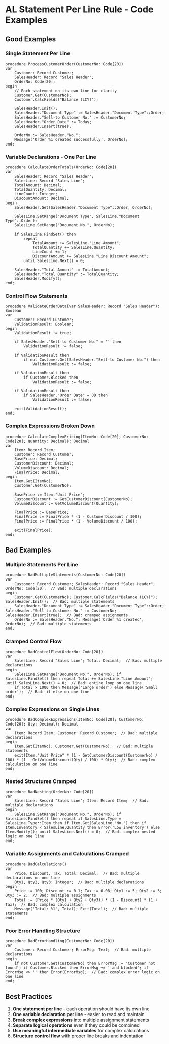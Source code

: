 # AL Statement Per Line Rule - Code Examples

## Good Examples

### Single Statement Per Line
```al
procedure ProcessCustomerOrder(CustomerNo: Code[20])
var
    Customer: Record Customer;
    SalesHeader: Record "Sales Header";
    OrderNo: Code[20];
begin
    // Each statement on its own line for clarity
    Customer.Get(CustomerNo);
    Customer.CalcFields("Balance (LCY)");

    SalesHeader.Init();
    SalesHeader."Document Type" := SalesHeader."Document Type"::Order;
    SalesHeader."Sell-to Customer No." := CustomerNo;
    SalesHeader."Order Date" := Today;
    SalesHeader.Insert(true);

    OrderNo := SalesHeader."No.";
    Message('Order %1 created successfully', OrderNo);
end;
```

### Variable Declarations - One Per Line
```al
procedure CalculateOrderTotals(OrderNo: Code[20])
var
    SalesHeader: Record "Sales Header";
    SalesLine: Record "Sales Line";
    TotalAmount: Decimal;
    TotalQuantity: Decimal;
    LineCount: Integer;
    DiscountAmount: Decimal;
begin
    SalesHeader.Get(SalesHeader."Document Type"::Order, OrderNo);

    SalesLine.SetRange("Document Type", SalesLine."Document Type"::Order);
    SalesLine.SetRange("Document No.", OrderNo);

    if SalesLine.FindSet() then
        repeat
            TotalAmount += SalesLine."Line Amount";
            TotalQuantity += SalesLine.Quantity;
            LineCount += 1;
            DiscountAmount += SalesLine."Line Discount Amount";
        until SalesLine.Next() = 0;

    SalesHeader."Total Amount" := TotalAmount;
    SalesHeader."Total Quantity" := TotalQuantity;
    SalesHeader.Modify();
end;
```

### Control Flow Statements
```al
procedure ValidateOrderData(var SalesHeader: Record "Sales Header"): Boolean
var
    Customer: Record Customer;
    ValidationResult: Boolean;
begin
    ValidationResult := true;

    if SalesHeader."Sell-to Customer No." = '' then
        ValidationResult := false;

    if ValidationResult then
        if not Customer.Get(SalesHeader."Sell-to Customer No.") then
            ValidationResult := false;

    if ValidationResult then
        if Customer.Blocked then
            ValidationResult := false;

    if ValidationResult then
        if SalesHeader."Order Date" = 0D then
            ValidationResult := false;

    exit(ValidationResult);
end;
```

### Complex Expressions Broken Down
```al
procedure CalculateComplexPricing(ItemNo: Code[20]; CustomerNo: Code[20]; Quantity: Decimal): Decimal
var
    Item: Record Item;
    Customer: Record Customer;
    BasePrice: Decimal;
    CustomerDiscount: Decimal;
    VolumeDiscount: Decimal;
    FinalPrice: Decimal;
begin
    Item.Get(ItemNo);
    Customer.Get(CustomerNo);

    BasePrice := Item."Unit Price";
    CustomerDiscount := GetCustomerDiscount(CustomerNo);
    VolumeDiscount := GetVolumeDiscount(Quantity);

    FinalPrice := BasePrice;
    FinalPrice := FinalPrice * (1 - CustomerDiscount / 100);
    FinalPrice := FinalPrice * (1 - VolumeDiscount / 100);

    exit(FinalPrice);
end;
```

## Bad Examples

### Multiple Statements Per Line
```al
procedure BadMultipleStatements(CustomerNo: Code[20])
var
    Customer: Record Customer; SalesHeader: Record "Sales Header"; OrderNo: Code[20];  // Bad: multiple declarations
begin
    Customer.Get(CustomerNo); Customer.CalcFields("Balance (LCY)"); SalesHeader.Init();  // Bad: multiple statements
    SalesHeader."Document Type" := SalesHeader."Document Type"::Order; SalesHeader."Sell-to Customer No." := CustomerNo; SalesHeader.Insert(true);  // Bad: cramped assignments
    OrderNo := SalesHeader."No."; Message('Order %1 created', OrderNo);  // Bad: multiple statements
end;
```

### Cramped Control Flow
```al
procedure BadControlFlow(OrderNo: Code[20])
var
    SalesLine: Record "Sales Line"; Total: Decimal;  // Bad: multiple declarations
begin
    SalesLine.SetRange("Document No.", OrderNo); if SalesLine.FindSet() then repeat Total += SalesLine."Line Amount"; until SalesLine.Next() = 0;  // Bad: entire loop on one line
    if Total > 1000 then Message('Large order') else Message('Small order');  // Bad: if-else on one line
end;
```

### Complex Expressions on Single Lines
```al
procedure BadComplexExpressions(ItemNo: Code[20]; CustomerNo: Code[20]; Qty: Decimal): Decimal
var
    Item: Record Item; Customer: Record Customer;  // Bad: multiple declarations
begin
    Item.Get(ItemNo); Customer.Get(CustomerNo);  // Bad: multiple statements
    exit(Item."Unit Price" * (1 - GetCustomerDiscount(CustomerNo) / 100) * (1 - GetVolumeDiscount(Qty) / 100) * Qty);  // Bad: complex calculation on one line
end;
```

### Nested Structures Cramped
```al
procedure BadNesting(OrderNo: Code[20])
var
    SalesLine: Record "Sales Line"; Item: Record Item;  // Bad: multiple declarations
begin
    SalesLine.SetRange("Document No.", OrderNo); if SalesLine.FindSet() then repeat if SalesLine.Type = SalesLine.Type::Item then if Item.Get(SalesLine."No.") then if Item.Inventory < SalesLine.Quantity then Error('Low inventory') else Item.Modify(); until SalesLine.Next() = 0;  // Bad: complex nested logic on one line
end;
```

### Variable Assignments and Calculations Cramped
```al
procedure BadCalculations()
var
    Price, Discount, Tax, Total: Decimal;  // Bad: multiple declarations on one line
    Qty1, Qty2, Qty3: Integer;  // Bad: multiple declarations
begin
    Price := 100; Discount := 0.1; Tax := 0.08; Qty1 := 5; Qty2 := 3; Qty3 := 2;  // Bad: multiple assignments
    Total := (Price * (Qty1 + Qty2 + Qty3)) * (1 - Discount) * (1 + Tax);  // Bad: complex calculation
    Message('Total: %1', Total); Exit(Total);  // Bad: multiple statements
end;
```

### Poor Error Handling Structure
```al
procedure BadErrorHandling(CustomerNo: Code[20])
var
    Customer: Record Customer; ErrorMsg: Text;  // Bad: multiple declarations
begin
    if not Customer.Get(CustomerNo) then ErrorMsg := 'Customer not found'; if Customer.Blocked then ErrorMsg += ' and blocked'; if ErrorMsg <> '' then Error(ErrorMsg);  // Bad: complex error logic on one line
end;
```

## Best Practices

1. **One statement per line** - each operation should have its own line
2. **One variable declaration per line** - easier to read and maintain
3. **Break complex expressions** into multiple assignment statements
4. **Separate logical operations** even if they could be combined
5. **Use meaningful intermediate variables** for complex calculations
6. **Structure control flow** with proper line breaks and indentation